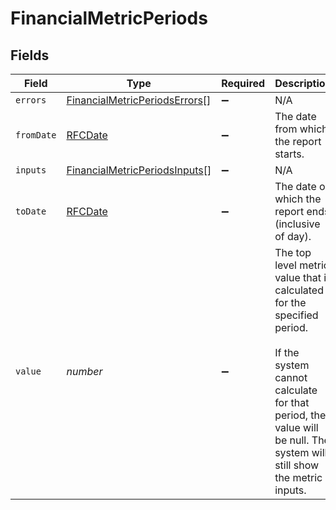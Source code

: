# FinancialMetricPeriods


## Fields

| Field                                                                                                                                                                                           | Type                                                                                                                                                                                            | Required                                                                                                                                                                                        | Description                                                                                                                                                                                     |
| ----------------------------------------------------------------------------------------------------------------------------------------------------------------------------------------------- | ----------------------------------------------------------------------------------------------------------------------------------------------------------------------------------------------- | ----------------------------------------------------------------------------------------------------------------------------------------------------------------------------------------------- | ----------------------------------------------------------------------------------------------------------------------------------------------------------------------------------------------- |
| `errors`                                                                                                                                                                                        | [FinancialMetricPeriodsErrors](../../models/shared/financialmetricperiodserrors.md)[]                                                                                                           | :heavy_minus_sign:                                                                                                                                                                              | N/A                                                                                                                                                                                             |
| `fromDate`                                                                                                                                                                                      | [RFCDate](../../types/rfcdate.md)                                                                                                                                                               | :heavy_minus_sign:                                                                                                                                                                              | The date from which the report starts.                                                                                                                                                          |
| `inputs`                                                                                                                                                                                        | [FinancialMetricPeriodsInputs](../../models/shared/financialmetricperiodsinputs.md)[]                                                                                                           | :heavy_minus_sign:                                                                                                                                                                              | N/A                                                                                                                                                                                             |
| `toDate`                                                                                                                                                                                        | [RFCDate](../../types/rfcdate.md)                                                                                                                                                               | :heavy_minus_sign:                                                                                                                                                                              | The date on which the report ends (inclusive of day).                                                                                                                                           |
| `value`                                                                                                                                                                                         | *number*                                                                                                                                                                                        | :heavy_minus_sign:                                                                                                                                                                              | The top level metric value that is calculated for the specified period. <br/><br/>If the system cannot calculate for that period, the value will be null. The system will still show the metric inputs. |